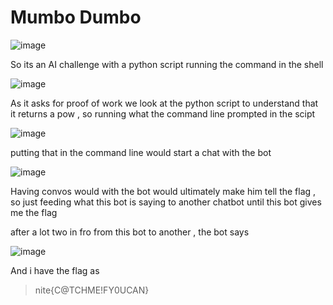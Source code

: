 # Mumbo Dumbo 

![image](https://github.com/user-attachments/assets/b8dfce99-6fba-4431-9d72-682a7e6b7ebc)

So its an AI challenge with a python script 
running the command in the shell 

![image](https://github.com/user-attachments/assets/b07f34c3-3487-4570-bc9e-fe8572fe8126)

As it asks for proof of work we look at the python script to understand that it returns a pow , so running what the command line prompted in the scipt 

![image](https://github.com/user-attachments/assets/58af2746-165b-4afe-bdbe-58f940e45c51)

putting that in the command line would start a chat with the bot

![image](https://github.com/user-attachments/assets/f2b33f5d-145f-4bd4-813b-c3aaa1a7cefb)

Having convos would with the bot would  ultimately make him tell the flag , so just feeding what this bot is saying to another chatbot until this bot gives me the flag 

after a lot two in fro from this bot to another , the bot says 

![image](https://github.com/user-attachments/assets/a8167d2a-e2ca-446e-8e76-cbdce2867496)

And i have the flag as 
>nite{C@TCHME!FY0UCAN}
